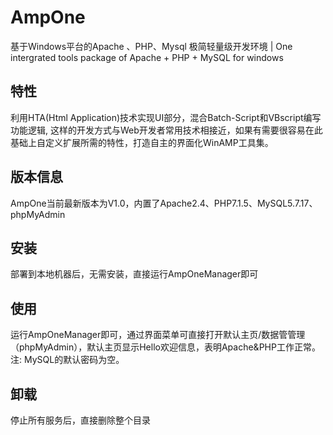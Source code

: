 # AmpOne
基于Windows平台的Apache 、PHP、Mysql 极简轻量级开发环境 | One intergrated tools package of Apache + PHP + MySQL for windows

## 特性 
利用HTA(Html Application)技术实现UI部分，混合Batch-Script和VBscript编写功能逻辑, 这样的开发方式与Web开发者常用技术相接近，如果有需要很容易在此基础上自定义扩展所需的特性，打造自主的界面化WinAMP工具集。

## 版本信息 
AmpOne当前最新版本为V1.0，内置了Apache2.4、PHP7.1.5、MySQL5.7.17、phpMyAdmin

## 安装
部署到本地机器后，无需安装，直接运行AmpOneManager即可

## 使用
运行AmpOneManager即可，通过界面菜单可直接打开默认主页/数据管管理（phpMyAdmin），默认主页显示Hello欢迎信息，表明Apache&PHP工作正常。
注: MySQL的默认密码为空。

## 卸载
停止所有服务后，直接删除整个目录
